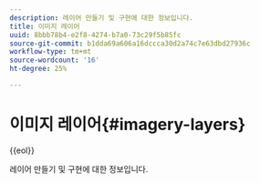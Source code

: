 ```yaml
---
description: 레이어 만들기 및 구현에 대한 정보입니다.
title: 이미지 레이어
uuid: 8bbb78b4-e2f8-4274-b7a0-73c29f5b85fc
source-git-commit: b1dda69a606a16dccca30d2a74c7e63dbd27936c
workflow-type: tm+mt
source-wordcount: '16'
ht-degree: 25%

---
```



# 이미지 레이어{#imagery-layers}

{{eol}}

레이어 만들기 및 구현에 대한 정보입니다.

